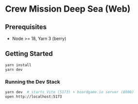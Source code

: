 # Crew Mission Deep Sea (Web)

## Prerequisites

- Node >= 18, Yarn 3 (berry)

## Getting Started

```bash
yarn install
yarn dev
```

### Running the Dev Stack

```bash
yarn dev  # starts Vite (5173) + boardgame.io server (8000)
open http://localhost:5173
```
